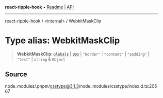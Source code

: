 **react-ripple-hook** • [Readme](../../README.md) \| [API](../../globals.md)

---

[react-ripple-hook](../../README.md) / [\<internal\>](../README.md) / WebkitMaskClip

# Type alias: WebkitMaskClip

> **WebkitMaskClip**: [`Globals`](Globals.md) \| [`Box`](Box.md) \| `"border"` \| `"content"` \| `"padding"` \| `"text"` \| `string` & `Object`

## Source

node_modules/.pnpm/csstype@3.1.3/node_modules/csstype/index.d.ts:20567
